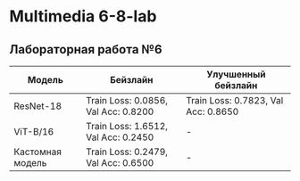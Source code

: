 # Multimedia 6-8-lab
## Лабораторная работа №6
| Модель | Бейзлайн | Улучшенный бейзлайн |
| --- | --- | --- |
| ResNet-18 | Train Loss: 0.0856, Val Acc: 0.8200 | Train Loss: 0.7823, Val Acc: 0.8650 |
| ViT-B/16 | Train Loss: 1.6512, Val Acc: 0.2450 | - |
| Кастомная модель | Train Loss: 0.2479, Val Acc: 0.6500 | - |
